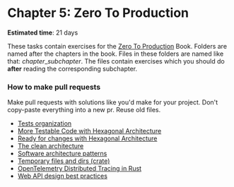 Chapter 5: Zero To Production
================= 

__Estimated time__: 21 days

These tasks contain exercises for the [Zero To Production](https://www.zero2prod.com/index.html) Book. Folders are named after the chapters in the book. Files in these folders are named like that: *chapter*_*subchapter*. The files contain exercises which you should do **after** reading the corresponding subchapter.

### How to make pull requests

Make pull requests with solutions like you'd make for your project. Don't copy-paste everything into a new pr. Reuse old files.

- [Tests organization](https://doc.rust-lang.org/book/ch11-03-test-organization.html)
- [More Testable Code with Hexagonal Architecture](https://m.youtube.com/watch?v=ujb_O6myknY)
- [Ready for changes with Hexagonal Architecture](https://netflixtechblog.com/ready-for-changes-with-hexagonal-architecture-b315ec967749)
- [The clean architecture](https://blog.cleancoder.com/uncle-bob/2012/08/13/the-clean-architecture.html)
- [Software architecture patterns](https://www.oreilly.com/library/view/software-architecture-patterns/9781491971437/ch01.html)
- [Temporary files and dirs (crate)](https://docs.rs/tempfile/latest/tempfile/)
- [OpenTelemetry Distributed Tracing in Rust](https://www.aspecto.io/blog/distributed-tracing-with-opentelemetry-rust)
- [Web API design best practices](https://learn.microsoft.com/en-us/azure/architecture/best-practices/api-design)
